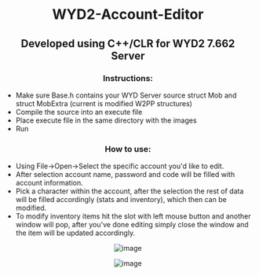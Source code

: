 
<h1 align="center">
WYD2-Account-Editor
</h1>
<h2 align="center">
Developed using C++/CLR for WYD2 7.662 Server
</h2>

<h3 align="center">
Instructions:
</h3>

* Make sure Base.h contains your WYD Server source struct Mob and struct MobExtra (current is modified W2PP structures)
* Compile the source into an execute file
* Place execute file in the same directory with the images
* Run
<h3 align="center">
How to use:
</h3>

* Using File->Open->Select the specific account you'd like to edit.
* After selection account name, password and code will be filled with account information.
* Pick a character within the account, after the selection the rest of data will be filled
accordingly (stats and inventory), which then can be modified.
* To modify inventory items hit the slot with left mouse button and another window will pop,
after you've done editing simply close the window and the item will be updated accordingly.

<div align="center">
  
![image](https://user-images.githubusercontent.com/39623990/128508425-d8e8ec50-689e-407e-afee-d70ad3d31801.png)

![image](https://user-images.githubusercontent.com/39623990/128508174-323ae14a-67b9-4d7f-8668-a392e6a269e3.png)
</div>
